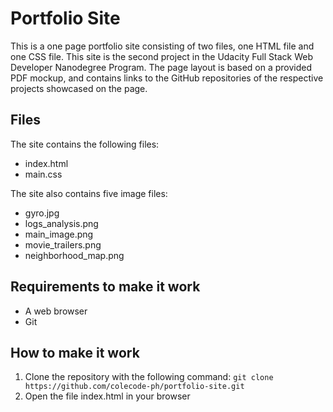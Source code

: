 # Portfolio Site

This is a one page portfolio site consisting of two files, one HTML file and one CSS file. This site is the second project in the Udacity Full Stack Web Developer Nanodegree Program.  The page layout is based on a provided PDF mockup, and contains links to the GitHub repositories of the respective projects showcased on the page.

## Files	

The site contains the following files:

* index.html
* main.css

The site also contains five image files:

* gyro.jpg  
* logs_analysis.png  
* main_image.png  
* movie_trailers.png  
* neighborhood_map.png

## Requirements to make it work

* A web browser
* Git

## How to make it work

1. Clone the repository with the following command: `git clone https://github.com/colecode-ph/portfolio-site.git`
2. Open the file index.html in your browser
